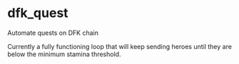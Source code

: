 # dfk_quest

Automate quests on DFK chain

Currently a fully functioning loop that will keep sending heroes until they are below the minimum stamina threshold.
